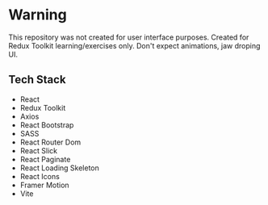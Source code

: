 # Warning

This repository was not created for user interface purposes. Created for Redux Toolkit learning/exercises only.
Don't expect animations, jaw droping UI.

## Tech Stack

-   React
-   Redux Toolkit
-   Axios
-   React Bootstrap
-   SASS
-   React Router Dom
-   React Slick
-   React Paginate
-   React Loading Skeleton
-   React Icons
-   Framer Motion
-   Vite
